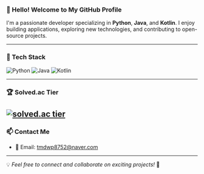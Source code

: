 ### 👋 Hello! Welcome to My GitHub Profile

I'm a passionate developer specializing in **Python**, **Java**, and **Kotlin**. I enjoy building applications, exploring new technologies, and contributing to open-source projects.

---

### 🚀 Tech Stack

![Python](https://img.shields.io/badge/Python-3776AB?style=for-the-badge&logo=python&logoColor=white)
![Java](https://img.shields.io/badge/Java-007396?style=for-the-badge&logo=java&logoColor=white)
![Kotlin](https://img.shields.io/badge/Kotlin-0095D5?style=for-the-badge&logo=kotlin&logoColor=white)

---
### 🏆 Solved.ac Tier
[![solved.ac tier](http://mazassumnida.wtf/api/v2/generate_badge?boj=your-baekjoon-id)](https://solved.ac/tmdwp8752)
---
### 📫 Contact Me

- 📧 Email: tmdwp8752@naver.com

---

💡 *Feel free to connect and collaborate on exciting projects!* 🚀
